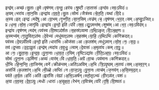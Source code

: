 

  
इन्द्र॑म्।अच्छ॑।सु॒ताः।इ॒मे।वृष॑णम्।य॒न्तु॒।हर॑यः।श्रु॒ष्टी।जा॒तासः॑।इन्द॑वः।स्वः॒ऽविदः॑॥  
अ॒यम्।भरा॑य।सा॒न॒सिः।इन्द्रा॑य।प॒व॒ते॒।सु॒तः।सोमः॑।जैत्र॑स्य।चे॒त॒ति॒।यथा॑।वि॒दे॥  
अ॒स्य।इत्।इन्द्रः॑।मदे॑षु।आ।ग्रा॒भम्।गृ॒भ्णी॒त॒।सा॒न॒सिम्।वज्र॑म्।च॒।वृष॑णम्।भ॒र॒त्।सम्।अ॒प्सु॒ऽजित्॥  
प्र।ध॒न्व॒।सो॒म॒।जागृ॑विः।इन्द्रा॑य।इ॒न्दो॒ इति॑।परि॑।स्र॒व॒।द्यु॒ऽमन्त॑म्।शुष्म॑म्।आ।भ॒र॒।स्वः॒ऽविद॑म्॥  
इन्द्रा॑य।वृष॑णम्।मद॑म्।पव॑स्व।वि॒श्वऽद॑र्शतः।स॒हस्र॑ऽयामा।प॒थि॒ऽकृत्।वि॒ऽच॒क्ष॒णः॥  
अ॒स्मभ्य॑म्।गा॒तु॒वित्ऽत॑मः।दे॒वेभ्यः॑।मधु॑मत्ऽतमः।स॒हस्र॑म्।या॒हि॒।प॒थिऽभिः॑।कनि॑क्रदत्॥  
पव॑स्व।दे॒वऽवी॑तये।इन्दो॒ इति॑।धारा॑भिः।ओज॑सा।आ।क॒लश॑म्।मधु॑ऽमान्।सो॒म॒।नः॒।स॒दः॒॥  
तव॑।द्र॒प्साः।उ॒द॒ऽप्रुतः॑।इन्द्र॑म्।मदा॑य।व॒वृ॒धुः॒।त्वाम्।दे॒वासः॑।अ॒मृता॑य।कम्।प॒पुः॒॥  
आ।नः॒।सु॒ता॒सः॒।इ॒न्द॒वः॒।पु॒ना॒नाः।धा॒व॒त॒।र॒यिम्।वृ॒ष्टिऽद्या॑वः।री॒ति॒ऽआ॒पः॒।स्वः॒ऽविदः॑॥  
सोमः॑।पु॒ना॒नः।ऊ॒र्मिणा॑।अव्यः॑।वार॑म्।वि।धा॒व॒ति॒।अग्रे॑।वा॒चः।पव॑मानः।कनि॑क्रदत्॥  
धी॒भिः।हि॒न्व॒न्ति॒।वा॒जिन॑म्।वने॑।क्रीळ॑न्तम्।अति॑ऽअविम्।अ॒भि।त्रि॒ऽपृ॒ष्ठम्।म॒तयः॑।सम्।अ॒स्व॒र॒न्॥  
अस॑र्जि।क॒लशा॑न्।अ॒भि।मी॒ळ्हे।सप्तिः॑।न।वा॒ज॒ऽयुः।पु॒ना॒नः।वाच॑म्।ज॒नय॑न्।अ॒सि॒स्य॒द॒त्॥  
पव॑ते।ह॒र्य॒तः।हरिः॑।अति॑।ह्वरां॑सि।रंह्या॑।अ॒भि॒ऽअर्ष॑न्।स्तो॒तृऽभ्यः॑।वी॒रऽव॑त्।यशः॑॥  
अ॒या।प॒व॒स्व॒।दे॒व॒ऽयुः।मधोः॑।धाराः॑।अ॒सृ॒क्ष॒त॒।रेभ॑न्।प॒वित्र॑म्।परि॑।ए॒षि॒।वि॒श्वतः॑॥  
